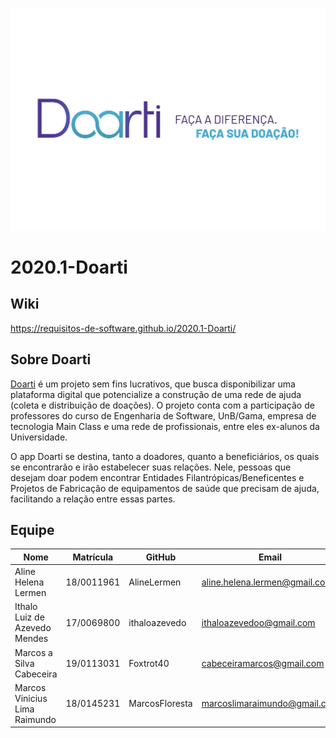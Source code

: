 ![alt text](/docs/assets/images/doarti/Logo-Doarti-Slogan-01.png)

# 2020.1-Doarti
## Wiki
https://requisitos-de-software.github.io/2020.1-Doarti/
## Sobre Doarti
[Doarti](https://doarti.com.br/) é um projeto sem fins lucrativos, que busca disponibilizar uma plataforma digital que potencialize a construção de uma rede de ajuda (coleta e distribuição de doações). O projeto conta com a participação de professores do curso de Engenharia de Software, UnB/Gama, empresa de tecnologia Main Class e uma rede de profissionais, entre eles ex-alunos da Universidade.

O app Doarti se destina, tanto a doadores, quanto a beneficiários, os quais se encontrarão e irão estabelecer suas relações. Nele, pessoas que desejam doar podem encontrar Entidades Filantrópicas/Beneficentes e Projetos de Fabricação de equipamentos de saúde que precisam de ajuda, facilitando a relação entre essas partes.

## Equipe

| Nome                          | Matrícula  | GitHub         | Email                         |
| ----------------------------- | ---------- | -------------- | ----------------------------- |
| Aline Helena Lermen           | 18/0011961 | AlineLermen    | aline.helena.lermen@gmail.com |
| Ithalo Luiz de Azevedo Mendes | 17/0069800 | ithaloazevedo  | ithaloazevedoo@gmail.com      |
| Marcos a Silva Cabeceira      | 19/0113031 | Foxtrot40      | cabeceiramarcos@gmail.com     |
| Marcos Vinicius Lima Raimundo | 18/0145231 | MarcosFloresta | marcoslimaraimundo@gmail.com  |
